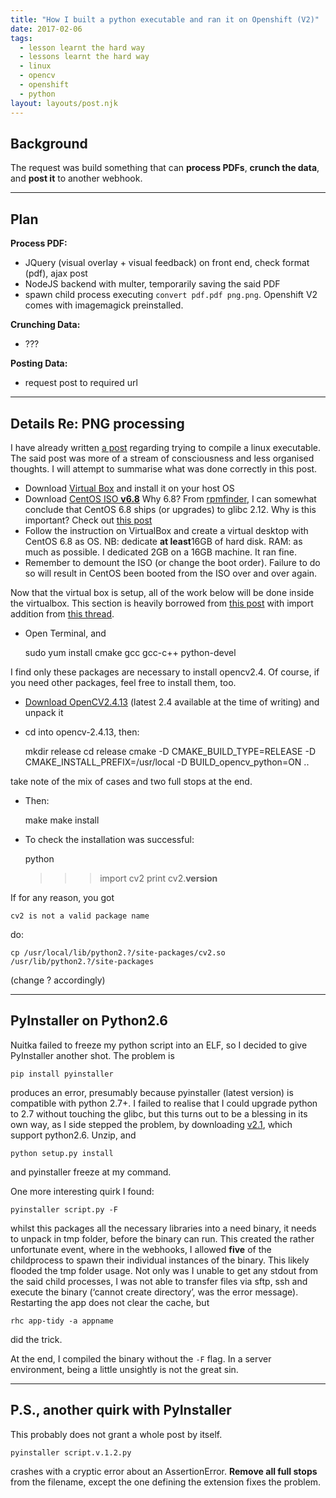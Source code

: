```yaml
---
title: "How I built a python executable and ran it on Openshift (V2)"
date: 2017-02-06
tags:
  - lesson learnt the hard way
  - lessons learnt the hard way
  - linux
  - opencv
  - openshift
  - python
layout: layouts/post.njk
---
```

Background
----------

The request was build something that can **process PDFs**, **crunch the data**, and **post it** to another webhook.

* * *

Plan
----

**Process PDF:**

*   JQuery (visual overlay + visual feedback) on front end, check format (pdf), ajax post
*   NodeJS backend with multer, temporarily saving the said PDF
*   spawn child process executing `convert pdf.pdf png.png`. Openshift V2 comes with imagemagick preinstalled.

**Crunching Data:**

*   ???

**Posting Data:**

*   request post to required url

* * *

Details Re: PNG processing
--------------------------

I have already written [a post](http://wp.me/p7Zk8t-b5) regarding trying to compile a linux executable. The said post was more of a stream of consciousness and less organised thoughts. I will attempt to summarise what was done correctly in this post.

*   Download [Virtual Box](https://www.virtualbox.org/) and install it on your host OS
*   Download [CentOS ISO **v6.8**](https://wiki.centos.org/Download) Why 6.8? From [rpmfinder](https://rpmfind.net/linux/rpm2html/search.php?query=glibc), I can somewhat conclude that CentOS 6.8 ships (or upgrades) to glibc 2.12. Why is this important? Check out [this post](http://www.pandamakes.com.au/cross-compiling-a-linux-executable-to-be-run-on-openshift/)
*   Follow the instruction on VirtualBox and create a virtual desktop with CentOS 6.8 as OS. NB: dedicate **at least**16GB of hard disk. RAM: as much as possible. I dedicated 2GB on a 16GB machine. It ran fine.
*   Remember to demount the ISO (or change the boot order). Failure to do so will result in CentOS been booted from the ISO over and over again.

Now that the virtual box is setup, all of the work below will be done inside the virtualbox. This section is heavily borrowed from [this post](http://techieroop.com/install-opencv-in-centos/) with import addition from [this thread](http://answers.opencv.org/question/10651/cv2so-missing-after-opencv-installed/).

*   Open Terminal, and

    sudo yum install cmake gcc gcc-c++ python-devel
    

I find only these packages are necessary to install opencv2.4. Of course, if you need other packages, feel free to install them, too.

*   [Download OpenCV2.4.13](http://opencv.org/downloads.html) (latest 2.4 available at the time of writing) and unpack it
*   cd into opencv-2.4.13, then:

    mkdir release
    cd release
    cmake -D CMAKE_BUILD_TYPE=RELEASE -D CMAKE_INSTALL_PREFIX=/usr/local -D BUILD_opencv_python=ON ..
    

take note of the mix of cases and two full stops at the end.

*   Then:

    make
    make install
    

*   To check the installation was successful:

    python
    >>>import cv2
    >>>print cv2.__version__
    

If for any reason, you got

    cv2 is not a valid package name
    

do:

    cp /usr/local/lib/python2.?/site-packages/cv2.so /usr/lib/python2.?/site-packages
    

(change ? accordingly)

* * *

PyInstaller on Python2.6
------------------------

Nuitka failed to freeze my python script into an ELF, so I decided to give PyInstaller another shot. The problem is

    pip install pyinstaller
    

produces an error, presumably because pyinstaller (latest version) is compatible with python 2.7+. I failed to realise that I could upgrade python to 2.7 without touching the glibc, but this turns out to be a blessing in its own way, as I side stepped the problem, by downloading [v2.1](https://pypi.python.org/pypi/PyInstaller/2.1), which support python2.6. Unzip, and

    python setup.py install
    

and pyinstaller freeze at my command.

One more interesting quirk I found:

    pyinstaller script.py -F
    

whilst this packages all the necessary libraries into a need binary, it needs to unpack in tmp folder, before the binary can run. This created the rather unfortunate event, where in the webhooks, I allowed **five** of the childprocess to spawn their individual instances of the binary. This likely flooded the tmp folder usage. Not only was I unable to get any stdout from the said child processes, I was not able to transfer files via sftp, ssh and execute the binary (‘cannot create directory’, was the error message). Restarting the app does not clear the cache, but

    rhc app-tidy -a appname
    

did the trick.

At the end, I compiled the binary without the `-F` flag. In a server environment, being a little unsightly is not the great sin.

* * *

P.S., another quirk with PyInstaller
------------------------------------

This probably does not grant a whole post by itself.

    pyinstaller script.v.1.2.py
    

crashes with a cryptic error about an AssertionError. **Remove all full stops** from the filename, except the one defining the extension fixes the problem.
